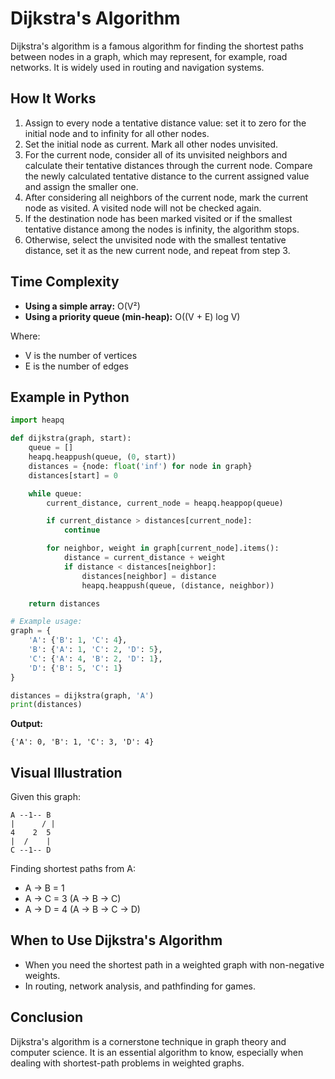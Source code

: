 # Dijkstra's Algorithm

Dijkstra's algorithm is a famous algorithm for finding the shortest paths between nodes in a graph, which may represent, for example, road networks. It is widely used in routing and navigation systems.

## How It Works

1. Assign to every node a tentative distance value: set it to zero for the initial node and to infinity for all other nodes.
2. Set the initial node as current. Mark all other nodes unvisited.
3. For the current node, consider all of its unvisited neighbors and calculate their tentative distances through the current node. Compare the newly calculated tentative distance to the current assigned value and assign the smaller one.
4. After considering all neighbors of the current node, mark the current node as visited. A visited node will not be checked again.
5. If the destination node has been marked visited or if the smallest tentative distance among the nodes is infinity, the algorithm stops.
6. Otherwise, select the unvisited node with the smallest tentative distance, set it as the new current node, and repeat from step 3.

## Time Complexity

- **Using a simple array:** O(V²)
- **Using a priority queue (min-heap):** O((V + E) log V)

Where:
- V is the number of vertices
- E is the number of edges

## Example in Python

```python
import heapq

def dijkstra(graph, start):
    queue = []
    heapq.heappush(queue, (0, start))
    distances = {node: float('inf') for node in graph}
    distances[start] = 0

    while queue:
        current_distance, current_node = heapq.heappop(queue)

        if current_distance > distances[current_node]:
            continue

        for neighbor, weight in graph[current_node].items():
            distance = current_distance + weight
            if distance < distances[neighbor]:
                distances[neighbor] = distance
                heapq.heappush(queue, (distance, neighbor))

    return distances

# Example usage:
graph = {
    'A': {'B': 1, 'C': 4},
    'B': {'A': 1, 'C': 2, 'D': 5},
    'C': {'A': 4, 'B': 2, 'D': 1},
    'D': {'B': 5, 'C': 1}
}

distances = dijkstra(graph, 'A')
print(distances)
```

**Output:**
```
{'A': 0, 'B': 1, 'C': 3, 'D': 4}
```

## Visual Illustration

Given this graph:

```
A --1-- B
|      / |
4    2  5
|  /    |
C --1-- D
```

Finding shortest paths from A:

- A → B = 1
- A → C = 3 (A → B → C)
- A → D = 4 (A → B → C → D)

## When to Use Dijkstra's Algorithm

- When you need the shortest path in a weighted graph with non-negative weights.
- In routing, network analysis, and pathfinding for games.

## Conclusion

Dijkstra's algorithm is a cornerstone technique in graph theory and computer science. It is an essential algorithm to know, especially when dealing with shortest-path problems in weighted graphs.